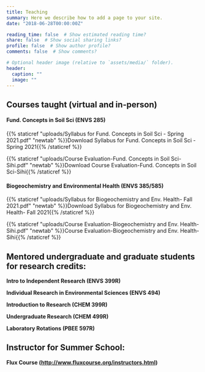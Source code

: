 ```yaml
---
title: Teaching
summary: Here we describe how to add a page to your site.
date: "2018-06-28T00:00:00Z"

reading_time: false  # Show estimated reading time?
share: false  # Show social sharing links?
profile: false  # Show author profile?
comments: false  # Show comments?

# Optional header image (relative to `assets/media/` folder).
header:
  caption: ""
  image: ""
---
```


## Courses taught (virtual and in-person)

#### Fund. Concepts in Soil Sci (ENVS 285) 
{{% staticref "uploads/Syllabus for Fund. Concepts in Soil Sci - Spring 2021.pdf" "newtab" %}}Download Syllabus for Fund. Concepts in Soil Sci - Spring 2021{{% /staticref %}}

{{% staticref "uploads/Course Evaluation-Fund. Concepts in Soil Sci-Sihi.pdf" "newtab" %}}Download Course Evaluation-Fund. Concepts in Soil Sci-Sihi{{% /staticref %}}


#### Biogeochemistry and Environmental Health (ENVS 385/585) 
{{% staticref "uploads/Syllabus for Biogeochemistry and Env. Health- Fall 2021.pdf" "newtab" %}}Download Syllabus for Biogeochemistry and Env. Health- Fall 2021{{% /staticref %}}

{{% staticref "uploads/Course Evaluation-Biogeochemistry and Env. Health-Sihi.pdf" "newtab" %}}Course Evaluation-Biogeochemistry and Env. Health-Sihi{{% /staticref %}}


## Mentored undergraduate and graduate students for research credits:

**Intro to Independent Research (ENVS 399R)**

**Individual Research in Environmental Sciences (ENVS 494)**

**Introduction to Research (CHEM 399R)**

**Undergraduate Research (CHEM 499R)**

**Laboratory Rotations (PBEE 597R)**

## Instructor for Summer School:

**Flux Course (http://www.fluxcourse.org/instructors.html)**
